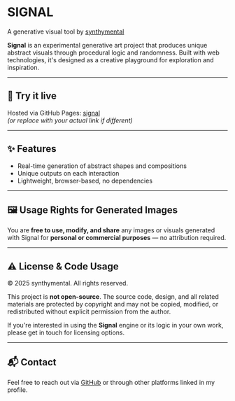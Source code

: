 # SIGNAL  
A generative visual tool by [synthymental](synthymental.com/signal)

**Signal** is an experimental generative art project that produces unique abstract visuals through procedural logic and randomness. Built with web technologies, it's designed as a creative playground for exploration and inspiration.

---

## 🚀 Try it live  
Hosted via GitHub Pages: [signal](https://synthymental.github.io/signal)  
*(or replace with your actual link if different)*

---

## ✨ Features
- Real-time generation of abstract shapes and compositions  
- Unique outputs on each interaction  
- Lightweight, browser-based, no dependencies  

---

## 🖼️ Usage Rights for Generated Images
You are **free to use, modify, and share** any images or visuals generated with Signal for **personal or commercial purposes** — no attribution required.

---

## ⚠️ License & Code Usage

© 2025 synthymental. All rights reserved.

This project is **not open-source**. The source code, design, and all related materials are protected by copyright and may not be copied, modified, or redistributed without explicit permission from the author.

If you're interested in using the **Signal** engine or its logic in your own work, please get in touch for licensing options.

---

## 📬 Contact  
Feel free to reach out via [GitHub](https://github.com/synthymental) or through other platforms linked in my profile.
